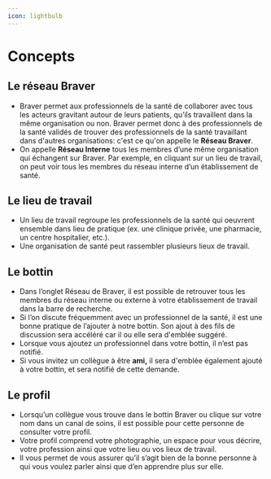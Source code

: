 ```yaml
---
icon: lightbulb
---
```


# Concepts

## Le réseau Braver

* Braver permet aux professionnels de la santé de collaborer avec tous les acteurs gravitant autour de leurs patients, qu’ils travaillent dans la même organisation ou non. Braver permet donc à des professionnels de la santé validés de trouver des professionnels de la santé travaillant dans d'autres organisations: c'est ce qu'on appelle le **Réseau Braver**.
* On appelle **Réseau Interne** tous les membres d’une même organisation qui échangent sur Braver. Par exemple, en cliquant sur un lieu de travail, on peut voir tous les membres du réseau interne d’un établissement de santé.

## Le lieu de travail

* Un lieu de travail regroupe les professionnels de la santé qui oeuvrent ensemble dans lieu de pratique (ex. une clinique privée, une pharmacie, un centre hospitalier, etc.).&#x20;
* Une organisation de santé peut rassembler plusieurs lieux de travail.

## Le bottin

* Dans l’onglet Réseau de Braver, il est possible de retrouver tous les membres du réseau interne ou externe à votre établissement de travail dans la barre de recherche.
* Si l’on discute fréquemment avec un professionnel de la santé, il est une bonne pratique de l’ajouter à notre bottin. Son ajout à des fils de discussion sera accéléré car il ou elle sera d'emblée suggéré.
* Lorsque vous ajoutez un professionnel dans votre bottin, il n’est pas notifié.
* Si vous invitez un collègue à être **ami,** il sera d'emblée également ajouté à votre bottin, et sera notifié de cette demande.

## Le profil

* Lorsqu’un collègue vous trouve dans le bottin Braver ou clique sur votre nom dans un canal de soins, il est possible pour cette personne de consulter votre profil.
* Votre profil comprend votre photographie, un espace pour vous décrire, votre profession ainsi que votre lieu ou vos lieux de travail.
* Il vous permet de vous assurer qu’il s’agit bien de la bonne personne à qui vous voulez parler ainsi que d’en apprendre plus sur elle.
